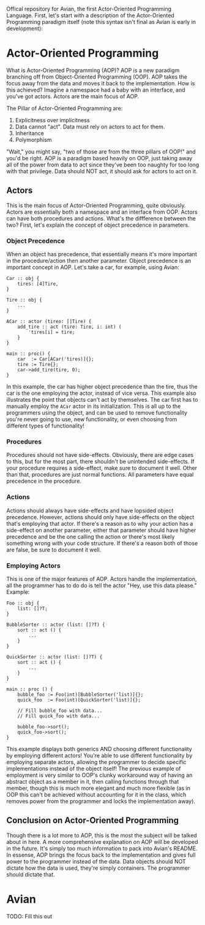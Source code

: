 Offical repository for Avian, the first Actor-Oriented Programming Language. First, let's start with a description of the Actor-Oriented Programming paradigm itself (note this syntax isn't final as Avian is early in development):

# Actor-Oriented Programming
What is Actor-Oriented Programming (AOP)? AOP is a new paradigm branching off from Object-Oriented Programming (OOP). AOP takes the focus away from the data and moves it back to the implementation. How is this achieved? Imagine a namespace had a baby with an interface, and you've got actors. Actors are the main focus of AOP.

The Pillar of Actor-Oriented Programming are:
1. Explicitness over implicitness
2. Data cannot "act". Data must rely on actors to act for them.
3. Inheritance
4. Polymorphism

"Wait," you might say, "two of those are from the three pillars of OOP!" and you'd be right. AOP is a paradigm based heavily on OOP, just taking away all of the power from data to act since they've been too naughty for too long with that privilege. Data should NOT act, it should ask for actors to act on it.

## Actors
This is the main focus of Actor-Oriented Programming, quite obviously. Actors are essentially both a namespace and an interface from OOP. Actors can have both procedures and actions. What's the diffference between the two? First, let's explain the concept of object precedence in parameters.

### Object Precedence
When an object has precedence, that essentially means it's more important in the procedure/action then another parameter. Object precedence is an important concept in AOP. Let's take a car, for example, using Avian:
```
Car :: obj {
    tires: [4]Tire,
}

Tire :: obj {
    ...
}

ACar :: actor (tires: []Tire) {
    add_tire :: act (tire: Tire, i: int) (
        'tires[i] = tire;
    }
}

main :: proc() {
    car  := Car[ACar('tires)]{};
    tire := Tire{};
    car->add_tire(tire, 0);
}
```
In this example, the car has higher object precedence than the tire, thus the car is the one employing the actor, instead of vice versa. This example also illustrates the point that objects can't act by themselves. The car first has to manually employ the `ACar` actor in its initialization. This is all up to the programmers using the object, and can be used to remove functionality you're never going to use, new functionality, or even choosing from different types of functionality!

### Procedures
Procedures should not have side-effects. Obviously, there are edge cases to this, but for the most part, there shouldn't be unintended side-effects. If your procedure requires a side-effect, make sure to document it well. Other than that, procedures are just normal functions. All parameters have equal precedence in the procedure.

### Actions
Actions should always have side-effects and have lopsided object precedence. However, actions should only have side-effects on the object that's employing that actor. If there's a reason as to why your action has a side-effect on another parameter, either that parameter should have higher precedence and be the one calling the action or there's most likely something wrong with your code structure. If there's a reason both of those are false, be sure to document it well.

### Employing Actors
This is one of the major features of AOP. Actors handle the implementation, all the programmer has to do do is tell the actor "Hey, use this data please." Example:
```
Foo :: obj {
    list: []?T;
}

BubbleSorter :: actor (list: []?T) {
    sort :: act () {
        ...
    }
}

QuickSorter :: actor (list: []?T) {
    sort :: act () {
        ...
    }
}

main :: proc () {
    bubble_foo := Foo(int)[BubbleSorter('list)]{};
    quick_foo  := Foo(int)[QuickSorter('list)]{};
    
    // Fill bubble_foo with data...
    // Fill quick_foo with data...
    
    bubble_foo->sort();
    quick_foo->sort();
}
```
This example displays both generics AND choosing different functionality by employing different actors! You're able to use different functionality by employing separate actors, allowing the programmer to decide specific implementations instead of the object itself! The previous example of employment is very similar to OOP's clunky workaround way of having an abstract object as a member in it, then calling functions through that member, though this is much more elegant and much more flexible (as in OOP this can't be achieved without accounting for it in the class, which removes power from the programmer and locks the implementation away).

## Conclusion on Actor-Oriented Programming
Though there is a lot more to AOP, this is the most the subject will be talked about in here. A more comprehensive explanation on AOP will be developed in the future. It's simply too much information to pack into Avian's README. In essense, AOP brings the focus back to the implementation and gives full power to the programmer instead of the data. Data objects should NOT dictate how the data is used, they're simply containers. The programmer should dictate that.

# Avian
TODO: Fill this out